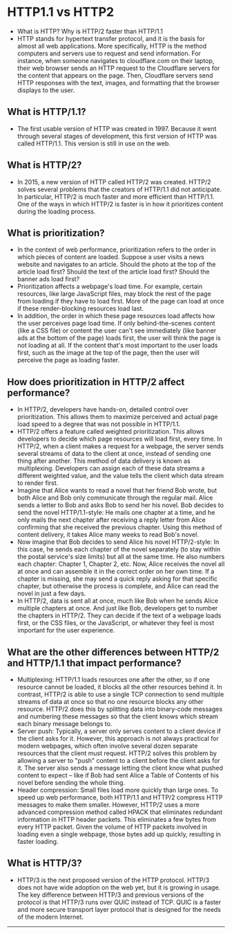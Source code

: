 # HTTP1.1 vs HTTP2
* What is HTTP? Why is HTTP/2 faster than HTTP/1.1
* HTTP stands for hypertext transfer protocol, and it is the basis for almost all web applications. More specifically, HTTP is the method computers and servers use to request and send information. For instance, when someone navigates to cloudflare.com on their laptop, their web browser sends an HTTP request to the Cloudflare servers for the content that appears on the page. Then, Cloudflare servers send HTTP responses with the text, images, and formatting that the browser displays to the user.
## What is HTTP/1.1?
* The first usable version of HTTP was created in 1997. Because it went through several stages of development, this first version of HTTP was called HTTP/1.1. This version is still in use on the web.

## What is HTTP/2?
* In 2015, a new version of HTTP called HTTP/2 was created. HTTP/2 solves several problems that the creators of HTTP/1.1 did not anticipate. In particular, HTTP/2 is much faster and more efficient than HTTP/1.1. One of the ways in which HTTP/2 is faster is in how it prioritizes content during the loading process.

## What is prioritization?
* In the context of web performance, prioritization refers to the order in which pieces of content are loaded. Suppose a user visits a news website and navigates to an article. Should the photo at the top of the article load first? Should the text of the article load first? Should the banner ads load first?
* Prioritization affects a webpage's load time. For example, certain resources, like large JavaScript files, may block the rest of the page from loading if they have to load first. More of the page can load at once if these render-blocking resources load last.
* In addition, the order in which these page resources load affects how the user perceives page load time. If only behind-the-scenes content (like a CSS file) or content the user can't see immediately (like banner ads at the bottom of the page) loads first, the user will think the page is not loading at all. If the content that's most important to the user loads first, such as the image at the top of the page, then the user will perceive the page as loading faster.

## How does prioritization in HTTP/2 affect performance?
* In HTTP/2, developers have hands-on, detailed control over prioritization. This allows them to maximize perceived and actual page load speed to a degree that was not possible in HTTP/1.1.
* HTTP/2 offers a feature called weighted prioritization. This allows developers to decide which page resources will load first, every time. In HTTP/2, when a client makes a request for a webpage, the server sends several streams of data to the client at once, instead of sending one thing after another. This method of data delivery is known as multiplexing. Developers can assign each of these data streams a different weighted value, and the value tells the client which data stream to render first.
* Imagine that Alice wants to read a novel that her friend Bob wrote, but both Alice and Bob only communicate through the regular mail. Alice sends a letter to Bob and asks Bob to send her his novel. Bob decides to send the novel HTTP/1.1-style: He mails one chapter at a time, and he only mails the next chapter after receiving a reply letter from Alice confirming that she received the previous chapter. Using this method of content delivery, it takes Alice many weeks to read Bob's novel.
* Now imagine that Bob decides to send Alice his novel HTTP/2-style: In this case, he sends each chapter of the novel separately (to stay within the postal service's size limits) but all at the same time. He also numbers each chapter: Chapter 1, Chapter 2, etc. Now, Alice receives the novel all at once and can assemble it in the correct order on her own time. If a chapter is missing, she may send a quick reply asking for that specific chapter, but otherwise the process is complete, and Alice can read the novel in just a few days.
* In HTTP/2, data is sent all at once, much like Bob when he sends Alice multiple chapters at once. And just like Bob, developers get to number the chapters in HTTP/2. They can decide if the text of a webpage loads first, or the CSS files, or the JavaScript, or whatever they feel is most important for the user experience.

## What are the other differences between HTTP/2 and HTTP/1.1 that impact performance?
* Multiplexing: HTTP/1.1 loads resources one after the other, so if one resource cannot be loaded, it blocks all the other resources behind it. In contrast, HTTP/2 is able to use a single TCP connection to send multiple streams of data at once so that no one resource blocks any other resource. HTTP/2 does this by splitting data into binary-code messages and numbering these messages so that the client knows which stream each binary message belongs to.
* Server push: Typically, a server only serves content to a client device if the client asks for it. However, this approach is not always practical for modern webpages, which often involve several dozen separate resources that the client must request. HTTP/2 solves this problem by allowing a server to "push" content to a client before the client asks for it. The server also sends a message letting the client know what pushed content to expect – like if Bob had sent Alice a Table of Contents of his novel before sending the whole thing.
* Header compression: Small files load more quickly than large ones. To speed up web performance, both HTTP/1.1 and HTTP/2 compress HTTP messages to make them smaller. However, HTTP/2 uses a more advanced compression method called HPACK that eliminates redundant information in HTTP header packets. This eliminates a few bytes from every HTTP packet. Given the volume of HTTP packets involved in loading even a single webpage, those bytes add up quickly, resulting in faster loading.

## What is HTTP/3?
* HTTP/3 is the next proposed version of the HTTP protocol. HTTP/3 does not have wide adoption on the web yet, but it is growing in usage. The key difference between HTTP/3 and previous versions of the protocol is that HTTP/3 runs over QUIC instead of TCP. QUIC is a faster and more secure transport layer protocol that is designed for the needs of the modern Internet.
------
